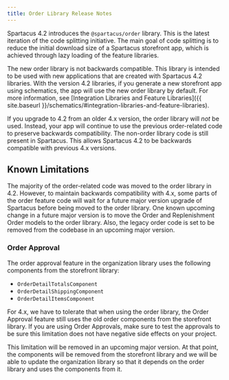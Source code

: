 ```yaml
---
title: Order Library Release Notes
---
```


Spartacus 4.2 introduces the `@spartacus/order` library. This is the latest iteration of the code splitting initiative. The main goal of code splitting is to reduce the initial download size of a Spartacus storefront app, which is achieved through lazy loading of the feature libraries.

The new order library is not backwards compatible. This library is intended to be used with new applications that are created with Spartacus 4.2 libraries. With the version 4.2 libraries, if you generate a new storefront app using schematics, the app will use the new order library by default. For more information, see [Integration Libraries and Feature Libraries]({{ site.baseurl }}/schematics/#integration-libraries-and-feature-libraries).

If you upgrade to 4.2 from an older 4.x version, the order library will *not* be used. Instead, your app will continue to use the previous order-related code to preserve backwards compatibility. The non-order library code is still present in Spartacus. This allows Spartacus 4.2 to be backwards compatible with previous 4.x versions.

## Known Limitations

The majority of the order-related code was moved to the order library in 4.2. However, to maintain backwards compatibility with 4.x, some parts of the order feature code will wait for a future major version upgrade of Spartacus before being moved to the order library. One known upcoming change in a future major version is to move the Order and Replenishment Order models to the order library. Also, the legacy order code is set to be removed from the codebase in an upcoming major version.

### Order Approval

The order approval feature in the organization library uses the following components from the storefront library:

- `OrderDetailTotalsComponent`
- `OrderDetailShippingComponent`
- `OrderDetailItemsComponent`

For 4.x, we have to tolerate that when using the order library, the Order Approval feature still uses the old order components from the storefront library. If you are using Order Approvals, make sure to test the approvals to be sure this limitation does not have negative side effects on your project.

This limitation will be removed in an upcoming major version. At that point, the components will be removed from the storefront library and we will be able to update the organization library so that it depends on the order library and uses the components from it.
